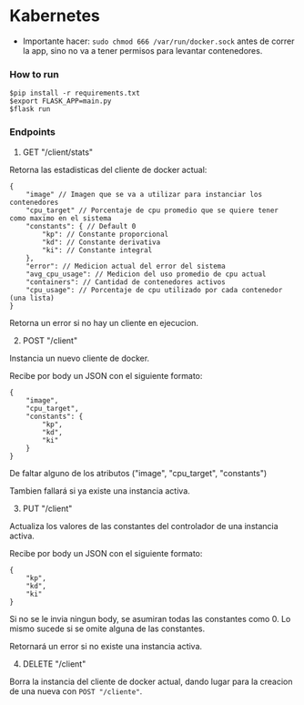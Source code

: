# Kabernetes

- Importante hacer: `sudo chmod 666 /var/run/docker.sock` antes de correr la app, sino no va a tener permisos para levantar contenedores.

### How to run

```
$pip install -r requirements.txt
$export FLASK_APP=main.py
$flask run
```


### Endpoints

1. GET "/client/stats"

Retorna las estadisticas del cliente de docker actual:

```
{
    "image" // Imagen que se va a utilizar para instanciar los contenedores 
    "cpu_target" // Porcentaje de cpu promedio que se quiere tener como maximo en el sistema 
    "constants": { // Default 0
        "kp": // Constante proporcional 
        "kd": // Constante derivativa
        "ki": // Constante integral
    },
    "error": // Medicion actual del error del sistema
    "avg_cpu_usage": // Medicion del uso promedio de cpu actual
    "containers": // Cantidad de contenedores activos
    "cpu_usage": // Porcentaje de cpu utilizado por cada contenedor (una lista)
}
```

Retorna un error si no hay un cliente en ejecucion.

2. POST "/client"

Instancia un nuevo cliente de docker.

Recibe por body un JSON con el siguiente formato:
```
{
    "image",
    "cpu_target",
    "constants": {
        "kp",
        "kd",
        "ki"
    }
}
```

De faltar alguno de los atributos ("image", "cpu_target", "constants")

Tambien fallará si ya existe una instancia activa.

3. PUT "/client"

Actualiza los valores de las constantes del controlador de una instancia activa.

Recibe por body un JSON con el siguiente formato:
```
{
    "kp",
    "kd",
    "ki"
}
```

Si no se le invia ningun body, se asumiran todas las constantes como 0. Lo mismo sucede si se omite alguna de las constantes.

Retornará un error si no existe una instancia activa.

4. DELETE "/client"

Borra la instancia del cliente de docker actual, dando lugar para la creacion de una nueva con `POST "/cliente"`.